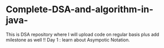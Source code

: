 # Complete-DSA-and-algorithm-in-java-
This is DSA repository where I will upload code on regular basis plus add milestone as well !!
Day 1 : learn about Asympotic Notation.

